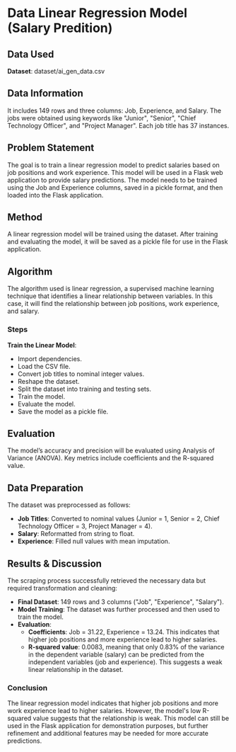 # Data Linear Regression Model (Salary Predition)

## Data Used

**Dataset**: dataset/ai_gen_data.csv

## Data Information

It includes 149 rows and three columns: Job, Experience, and Salary. The jobs were obtained using keywords like "Junior", "Senior", "Chief Technology Officer", and "Project Manager". Each job title has 37 instances.

## Problem Statement

The goal is to train a linear regression model to predict salaries based on job positions and work experience. This model will be used in a Flask web application to provide salary predictions. The model needs to be trained using the Job and Experience columns, saved in a pickle format, and then loaded into the Flask application.

## Method

A linear regression model will be trained using the dataset. After training and evaluating the model, it will be saved as a pickle file for use in the Flask application.

## Algorithm

The algorithm used is linear regression, a supervised machine learning technique that identifies a linear relationship between variables. In this case, it will find the relationship between job positions, work experience, and salary.

### Steps

**Train the Linear Model**:
   - Import dependencies.
   - Load the CSV file.
   - Convert job titles to nominal integer values.
   - Reshape the dataset.
   - Split the dataset into training and testing sets.
   - Train the model.
   - Evaluate the model.
   - Save the model as a pickle file.

## Evaluation

The model’s accuracy and precision will be evaluated using Analysis of Variance (ANOVA). Key metrics include coefficients and the R-squared value. 

## Data Preparation

The dataset was preprocessed as follows:
- **Job Titles**: Converted to nominal values (Junior = 1, Senior = 2, Chief Technology Officer = 3, Project Manager = 4).
- **Salary**: Reformatted from string to float.
- **Experience**: Filled null values with mean imputation.

## Results & Discussion

The scraping process successfully retrieved the necessary data but required transformation and cleaning:
- **Final Dataset**: 149 rows and 3 columns ("Job", "Experience", "Salary"). 
- **Model Training**: The dataset was further processed and then used to train the model.
- **Evaluation**:
  - **Coefficients**: Job = 31.22, Experience = 13.24. This indicates that higher job positions and more experience lead to higher salaries.
  - **R-squared value**: 0.0083, meaning that only 0.83% of the variance in the dependent variable (salary) can be predicted from the independent variables (job and experience). This suggests a weak linear relationship in the dataset.

### Conclusion

The linear regression model indicates that higher job positions and more work experience lead to higher salaries. However, the model's low R-squared value suggests that the relationship is weak. This model can still be used in the Flask application for demonstration purposes, but further refinement and additional features may be needed for more accurate predictions.